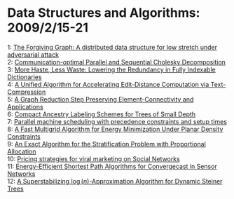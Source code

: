 # Data Structures and Algorithms: 2009/2/15-21  
1: [The Forgiving Graph: A distributed data structure for low stretch under  adversarial attack](https://doi.org/10.48550/arXiv.0902.2501)  
2: [Communication-optimal Parallel and Sequential Cholesky Decomposition](https://doi.org/10.48550/arXiv.0902.2537)  
3: [More Haste, Less Waste: Lowering the Redundancy in Fully Indexable  Dictionaries](https://doi.org/10.48550/arXiv.0902.2648)  
4: [A Unified Algorithm for Accelerating Edit-Distance Computation via  Text-Compression](https://doi.org/10.48550/arXiv.0902.2649)  
5: [A Graph Reduction Step Preserving Element-Connectivity and Applications](https://doi.org/10.48550/arXiv.0902.2795)  
6: [Compact Ancestry Labeling Schemes for Trees of Small Depth](https://doi.org/10.48550/arXiv.0902.3081)  
7: [Parallel machine scheduling with precedence constraints and setup times](https://doi.org/10.48550/arXiv.0902.3121)  
8: [A Fast Multigrid Algorithm for Energy Minimization Under Planar Density  Constraints](https://doi.org/10.48550/arXiv.0902.3208)  
9: [An Exact Algorithm for the Stratification Problem with Proportional  Allocation](https://doi.org/10.48550/arXiv.0902.3223)  
10: [Pricing strategies for viral marketing on Social Networks](https://doi.org/10.48550/arXiv.0902.3485)  
11: [Energy-Efficient Shortest Path Algorithms for Convergecast in Sensor  Networks](https://doi.org/10.48550/arXiv.0902.3517)  
12: [A Superstabilizing $\log(n)$-Approximation Algorithm for Dynamic Steiner  Trees](https://doi.org/10.48550/arXiv.0902.3528)  